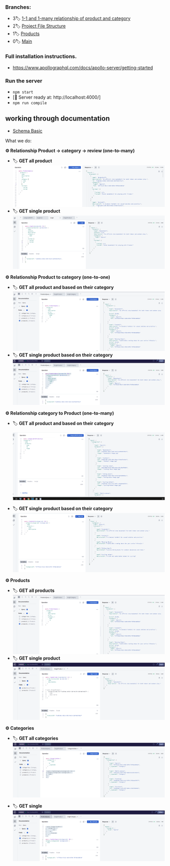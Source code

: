 ### Branches:

- 3🏷️ [1-1 and 1-many relationship of product and category](https://github.com/bappasahabapi/graphQL/tree/bappa/03/relationship)
- 2🏷️ [Project File Structure](https://github.com/bappasahabapi/graphQL/tree/bappa/02/file-structure)
- 1🏷️ [Products](https://github.com/bappasahabapi/graphQL/tree/bappa/01/schema)
- 0🏷️ [Main](https://github.com/bappasahabapi/graphQL)

### Full installation instructions.

- https://www.apollographql.com/docs/apollo-server/getting-started

### Run the server

- `npm start`
- [🚀 Server ready at: http://localhost:4000/]
- `npm run compile`

## working through documentation

- [Schema Basic](https://www.apollographql.com/docs/apollo-server/schema/schema/#scalar-types)

What we do:

**⚙️ Relationship Product -> category -> review (one-to-many)**

- 🏷️ **GET all product**
  ![All products](./screenshot/review.png)
- 🏷️ **GET single product**
  ![Single product](./screenshot/resingle.png)

**⚙️ Relationship Product to category (one-to-one)**

- 🏷️ **GET all product and based on their category**
  ![All products](./screenshot/rel.png)
- 🏷️ **GET single product based on their category**
  ![Single product](./screenshot/singrel.png)

**⚙️ Relationship category to Product  (one-to-many)**

- 🏷️ **GET all product and based on their category**

  ![All products](./screenshot/ctp.png)
- 🏷️ **GET single product based on their category**
  ![Single product](./screenshot/c1tp.png)

**⚙️ Products**

- 🏷️ **GET all products**
  ![All products](./screenshot/rel.png)
- 🏷️ **GET single product**
  ![Single product](./screenshot//singleProduct.png)

**⚙️ Categories**

- 🏷️ **GET all categories**
  ![All](./screenshot/caragories.png)

- 🏷️ **GET single**
  ![Single](./screenshot/singleCatagory.png)
